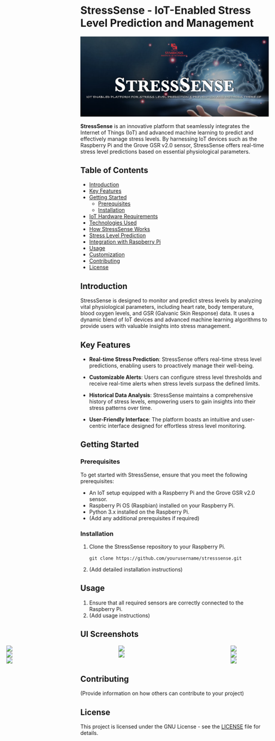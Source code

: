 # StressSense - IoT-Enabled Stress Level Prediction and Management

![StressSense Banner](/Images/ss_cover.png)

**StressSense** is an innovative platform that seamlessly integrates the Internet of Things (IoT) and advanced machine learning to predict and effectively manage stress levels. By harnessing IoT devices such as the Raspberry Pi and the Grove GSR v2.0 sensor, StressSense offers real-time stress level predictions based on essential physiological parameters.

## Table of Contents

- [Introduction](#introduction)
- [Key Features](#key-features)
- [Getting Started](#getting-started)
  - [Prerequisites](#prerequisites)
  - [Installation](#installation)
- [IoT Hardware Requirements](#iot-hardware-requirements)
- [Technologies Used](#technologies-used)
- [How StressSense Works](#how-stresssense-works)
- [Stress Level Prediction](#stress-level-prediction)
- [Integration with Raspberry Pi](#integration-with-raspberry-pi)
- [Usage](#usage)
- [Customization](#customization)
- [Contributing](#contributing)
- [License](#license)

## Introduction

StressSense is designed to monitor and predict stress levels by analyzing vital physiological parameters, including heart rate, body temperature, blood oxygen levels, and GSR (Galvanic Skin Response) data. It uses a dynamic blend of IoT devices and advanced machine learning algorithms to provide users with valuable insights into stress management.

## Key Features

- **Real-time Stress Prediction**: StressSense offers real-time stress level predictions, enabling users to proactively manage their well-being.

- **Customizable Alerts**: Users can configure stress level thresholds and receive real-time alerts when stress levels surpass the defined limits.

- **Historical Data Analysis**: StressSense maintains a comprehensive history of stress levels, empowering users to gain insights into their stress patterns over time.

- **User-Friendly Interface**: The platform boasts an intuitive and user-centric interface designed for effortless stress level monitoring.

## Getting Started

### Prerequisites

To get started with StressSense, ensure that you meet the following prerequisites:

- An IoT setup equipped with a Raspberry Pi and the Grove GSR v2.0 sensor.
- Raspberry Pi OS (Raspbian) installed on your Raspberry Pi.
- Python 3.x installed on the Raspberry Pi.
- (Add any additional prerequisites if required)

### Installation

1. Clone the StressSense repository to your Raspberry Pi.

   ```shell
   git clone https://github.com/yourusername/stresssense.git

2. (Add detailed installation instructions)

## Usage

1. Ensure that all required sensors are correctly connected to the Raspberry Pi.
2. (Add usage instructions)

## UI Screenshots

<div style="display: flex; justify-content: center;">
    <div style="display: flex; flex-direction: column; align-items: center;">
        <img src="/Images/ss_001.png" width="300">
        <img src="/Images/ss_002.png" width="300">
        <img src="/Images/ss_003.png" width="300">
    </div>
    <div style="display: flex; flex-direction: column; align-items: center;">
        <img src="/Images/ss_004.png" width="300">
        <img src "/Images/ss_005.png" width="300">
        <img src="/Images/ss_006.png" width="300">
    </div>
    <div style="display: flex; flex-direction: column; align-items: center;">
        <img src="/Images/ss_007.png" width="300">
        <img src="/Images/ss_008.png" width="300">
        <img src="/Images/ss_009.png" width="300">
    </div>
</div>



## Contributing

(Provide information on how others can contribute to your project)

## License

This project is licensed under the GNU License - see the [LICENSE](LICENSE) file for details.

